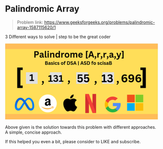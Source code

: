 # Palindromic Array

> Problem link: https://www.geeksforgeeks.org/problems/palindromic-array-1587115620/1

3 Different ways to solve | step to be the great coder

[![res](./res/thumbnail.png)](https://youtu.be/oWKe3AKInyQ?si=xROLfcTe0IsFhXhp)


Above given is the solution towards this problem with different approaches. A simple, concise approach.

If this helped you even a bit, please consider to LIKE and subscribe.